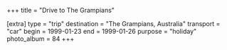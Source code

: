 +++
title = "Drive to The Grampians"

[extra]
type = "trip"
destination = "The Grampians, Australia"
transport = "car"
begin = 1999-01-23
end = 1999-01-26
purpose = "holiday"
photo_album = 84
+++
